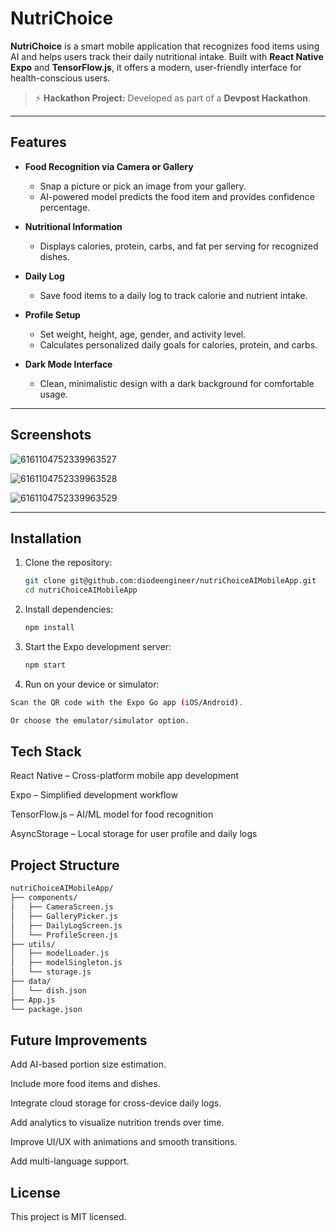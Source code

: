 # NutriChoice

**NutriChoice** is a smart mobile application that recognizes food items using AI and helps users track their daily nutritional intake. Built with **React Native Expo** and **TensorFlow.js**, it offers a modern, user-friendly interface for health-conscious users.


> ⚡ **Hackathon Project:** Developed as part of a **Devpost Hackathon**.
---

## Features

- **Food Recognition via Camera or Gallery**
  - Snap a picture or pick an image from your gallery.
  - AI-powered model predicts the food item and provides confidence percentage.

- **Nutritional Information**
  - Displays calories, protein, carbs, and fat per serving for recognized dishes.

- **Daily Log**
  - Save food items to a daily log to track calorie and nutrient intake.

- **Profile Setup**
  - Set weight, height, age, gender, and activity level.
  - Calculates personalized daily goals for calories, protein, and carbs.

- **Dark Mode Interface**
  - Clean, minimalistic design with a dark background for comfortable usage.

---

## Screenshots

![6161104752339963527](https://github.com/user-attachments/assets/449a5706-6a5a-4f57-b061-6818b92fca6d)

![6161104752339963528](https://github.com/user-attachments/assets/5d79cc05-1b88-4d7a-b0ca-c3557fcabac9)


![6161104752339963529](https://github.com/user-attachments/assets/0cc73d7e-060c-41d5-9a6a-2ec4c99616f2)




---

## Installation

1. Clone the repository:
   ```bash
   git clone git@github.com:diodeengineer/nutriChoiceAIMobileApp.git
   cd nutriChoiceAIMobileApp
    ```
2. Install dependencies:
   ```bash
   npm install
    ```
3. Start the Expo development server:
   ```bash
   npm start
    ```
4. Run on your device or simulator:
```bash
Scan the QR code with the Expo Go app (iOS/Android).

Or choose the emulator/simulator option.
```
## Tech Stack

React Native – Cross-platform mobile app development

Expo – Simplified development workflow

TensorFlow.js – AI/ML model for food recognition

AsyncStorage – Local storage for user profile and daily logs



## Project Structure
```bash
nutriChoiceAIMobileApp/
├── components/
│   ├── CameraScreen.js
│   ├── GalleryPicker.js
│   ├── DailyLogScreen.js
│   └── ProfileScreen.js
├── utils/
│   ├── modelLoader.js
│   ├── modelSingleton.js
│   └── storage.js
├── data/
│   └── dish.json
├── App.js
└── package.json
```
## Future Improvements

Add AI-based portion size estimation.

Include more food items and dishes.

Integrate cloud storage for cross-device daily logs.

Add analytics to visualize nutrition trends over time.

Improve UI/UX with animations and smooth transitions.

Add multi-language support.

## License

This project is MIT licensed.








